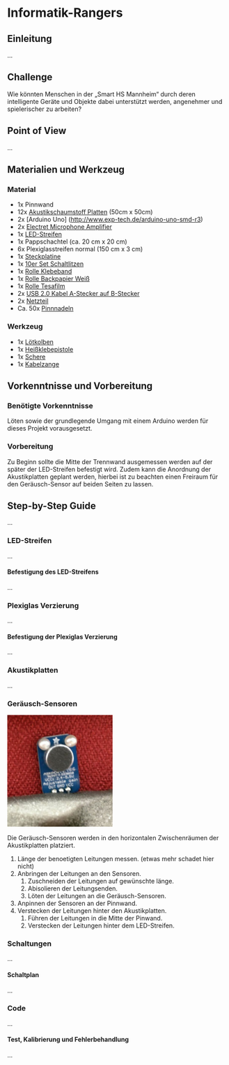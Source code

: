 # Informatik-Rangers

## Einleitung
...

## Challenge
Wie könnten Menschen in der „Smart HS Mannheim“ durch deren intelligente Geräte und Objekte dabei unterstützt werden, angenehmer und spielerischer zu arbeiten?

## Point of View
...

## Materialien und Werkzeug

### Material
- 1x Pinnwand
- 12x [Akustikschaumstoff Platten](https://www.amazon.de/Noppenschaumstoff-Akustik-Schaumstoff-Akustikschaumstoff-D%C3%A4mmung/dp/B004JVY8A4/ref=sr_1_2) (50cm x 50cm)
- 2x [Arduino Uno] (http://www.exp-tech.de/arduino-uno-smd-r3)
- 2x [Electret Microphone Amplifier](http://www.exp-tech.de/adafruit-electret-microphone-amplifier-max4466-with-adjustable-gain)
- 1x [LED-Streifen](http://www.exp-tech.de/adafruit-neopixel-digital-rgb-led-weatherproof-strip-60-led-4m-white)
- 1x Pappschachtel (ca. 20 cm x 20 cm)
- 6x Plexiglasstreifen normal (150 cm x 3 cm)
- 1x [Steckplatine](https://www.amazon.de/Neuftech-Breadboard-Steckbrett-Experimentierboard-Steckplatine/dp/B00PIMRREC/ref=sr_1_4)
- 1x [10er Set Schaltlitzen](https://www.amazon.de/Original-Donau-Kupfer-Litzen-Germany/dp/B01BI1G88C/ref=sr_1_1)
- 1x [Rolle Klebeband](https://www.amazon.de/Klebeband-Gewebeband-Panzerband-Panzertape-schwarz/dp/B00BZ5EXO8/ref=sr_1_15)
- 1x [Rolle Backpapier Weiß](https://www.amazon.de/Ibili-200730-Backpapier-10-m-x-30-cm/dp/B00717TA56/ref=sr_1_1)
- 1x [Rolle Tesafilm](https://www.amazon.de/tesa-Klebebandabroller-Kompakter-Tischabroller-Anti-Rutsch-Technologie/dp/B00EEAIPVS/ref=sr_1_4)
- 2x [USB 2.0 Kabel A-Stecker auf B-Stecker](https://www.amazon.de/AmazonBasics-USB-2-0-Druckerkabel-Stecker-B-Stecker/dp/B00NH13DV2/ref=sr_1_1)
- 2x [Netzteil](https://www.amazon.de/Goobay-NTS-1000-MW-Schaltnetzteil/dp/B002E4WNWI/ref=sr_1_19)
- Ca. 50x [Pinnnadeln](https://www.amazon.de/Outus-Karte-Nagel-Pinnadeln-Plastik/dp/B01LX88MBN/ref=sr_1_1)

### Werkzeug
- 1x [Lötkolben](https://www.amazon.de/Einstellbare-Temperatur-Unterschiedliche-L%C3%B6tspitzen-Verschiedentlich/dp/B01LXH7BLN/ref=sr_1_3)
- 1x [Heißklebepistole](https://www.amazon.de/Blusmart-Hei%C3%9Fklebepistole-Klebesticks-Klebepistole-Handwerkprojekte/dp/B01K1Z0OAO/ref=sr_1_4)
- 1x [Schere](https://www.amazon.de/AmazonBasics-Schere-weichem-Griff-Titan-Scherenbl%C3%A4tter/dp/B01BRGUC9Y/ref=sr_1_4)
- 1x [Kabelzange](https://www.amazon.de/Br%C3%BCder-Mannesmann-Werkzeug-M10989-Abisolierzange/dp/B002QZT7CO/ref=sr_1_7)

## Vorkenntnisse und Vorbereitung

### Benötigte Vorkenntnisse
Löten sowie der grundlegende Umgang mit einem Arduino werden für dieses Projekt vorausgesetzt.

### Vorbereitung
Zu Beginn sollte die Mitte der Trennwand ausgemessen werden auf der später der LED-Streifen befestigt wird. Zudem kann die Anordnung der Akustikplatten geplant werden, hierbei ist zu beachten einen Freiraum für den Geräusch-Sensor auf beiden Seiten zu lassen.

## Step-by-Step Guide
...

### LED-Streifen
...

#### Befestigung des LED-Streifens
...

### Plexiglas Verzierung
...

#### Befestigung der Plexiglas Verzierung
...

### Akustikplatten
...

### Geräusch-Sensoren
<img src="https://raw.githubusercontent.com/cbm-instructions/informatik-rangers/master/images/sound-sensor.jpg" height="256">

Die Geräusch-Sensoren werden in den horizontalen Zwischenräumen der Akustikplatten platziert.

1. Länge der benoetigten Leitungen messen. (etwas mehr schadet hier nicht)
1. Anbringen der Leitungen an den Sensoren.
	1. Zuschneiden der Leitungen auf gewünschte länge.
	1. Abisolieren der Leitungsenden.
	1. Löten der Leitungen an die Geräusch-Sensoren.
1. Anpinnen der Sensoren an der Pinnwand.
1. Verstecken der Leitungen hinter den Akustikplatten.
	1. Führen der Leitungen in die Mitte der Pinwand.
	1. Verstecken der Leitungen hinter dem LED-Streifen.

### Schaltungen
...

#### Schaltplan
...

### Code
...

#### Test, Kalibrierung und Fehlerbehandlung
...
